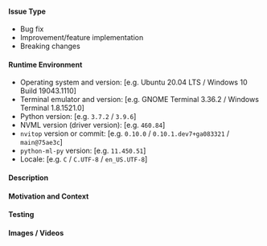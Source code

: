 <!-- Provide a descriptive summary of the changes in the title above -->

#### Issue Type

<!-- Pick relevant types and delete the rest -->

- Bug fix
- Improvement/feature implementation
- Breaking changes

#### Runtime Environment

<!-- Details of your runtime environment -->

- Operating system and version: [e.g. Ubuntu 20.04 LTS / Windows 10 Build 19043.1110]
- Terminal emulator and version: [e.g. GNOME Terminal 3.36.2 / Windows Terminal 1.8.1521.0]
- Python version: [e.g. `3.7.2` / `3.9.6`]
- NVML version (driver version): [e.g. `460.84`]
- `nvitop` version or commit: [e.g. `0.10.0` / `0.10.1.dev7+ga083321` / `main@75ae3c`]
- `python-ml-py` version: [e.g. `11.450.51`]
- Locale: [e.g. `C` / `C.UTF-8` / `en_US.UTF-8`]

#### Description

<!-- Describe the changes in detail -->


#### Motivation and Context

<!-- Why are these changes required? -->
<!-- What problems do these changes solve? -->
<!-- Link to relevant issues -->


#### Testing

<!-- What tests have been run? -->
<!-- How does the changes affect other areas of the codebase? -->


#### Images / Videos  <!-- Only if relevant -->

<!-- Link or embed images and videos of screenshots, sketches etc. -->
